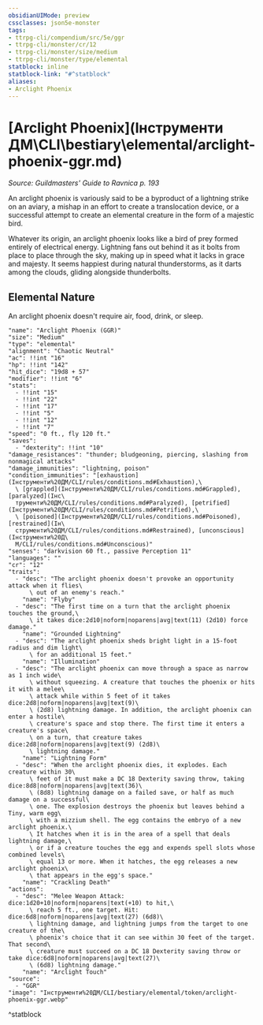 ```yaml
---
obsidianUIMode: preview
cssclasses: json5e-monster
tags:
- ttrpg-cli/compendium/src/5e/ggr
- ttrpg-cli/monster/cr/12
- ttrpg-cli/monster/size/medium
- ttrpg-cli/monster/type/elemental
statblock: inline
statblock-link: "#^statblock"
aliases:
- Arclight Phoenix
---
```

# [Arclight Phoenix](Інструменти ДМ\CLI\bestiary\elemental/arclight-phoenix-ggr.md)
*Source: Guildmasters' Guide to Ravnica p. 193*  

An arclight phoenix is variously said to be a byproduct of a lightning strike on an aviary, a mishap in an effort to create a translocation device, or a successful attempt to create an elemental creature in the form of a majestic bird.

Whatever its origin, an arclight phoenix looks like a bird of prey formed entirely of electrical energy. Lightning fans out behind it as it bolts from place to place through the sky, making up in speed what it lacks in grace and majesty. It seems happiest during natural thunderstorms, as it darts among the clouds, gliding alongside thunderbolts.

## Elemental Nature

An arclight phoenix doesn't require air, food, drink, or sleep.

```statblock
"name": "Arclight Phoenix (GGR)"
"size": "Medium"
"type": "elemental"
"alignment": "Chaotic Neutral"
"ac": !!int "16"
"hp": !!int "142"
"hit_dice": "19d8 + 57"
"modifier": !!int "6"
"stats":
  - !!int "15"
  - !!int "22"
  - !!int "17"
  - !!int "5"
  - !!int "12"
  - !!int "7"
"speed": "0 ft., fly 120 ft."
"saves":
  - "dexterity": !!int "10"
"damage_resistances": "thunder; bludgeoning, piercing, slashing from nonmagical attacks"
"damage_immunities": "lightning, poison"
"condition_immunities": "[exhaustion](Інструменти%20ДМ/CLI/rules/conditions.md#Exhaustion),\
  \ [grappled](Інструменти%20ДМ/CLI/rules/conditions.md#Grappled), [paralyzed](Інс\
  трументи%20ДМ/CLI/rules/conditions.md#Paralyzed), [petrified](Інструменти%20ДМ/CLI/rules/conditions.md#Petrified),\
  \ [poisoned](Інструменти%20ДМ/CLI/rules/conditions.md#Poisoned), [restrained](Ін\
  струменти%20ДМ/CLI/rules/conditions.md#Restrained), [unconscious](Інструменти%20Д\
  М/CLI/rules/conditions.md#Unconscious)"
"senses": "darkvision 60 ft., passive Perception 11"
"languages": ""
"cr": "12"
"traits":
  - "desc": "The arclight phoenix doesn't provoke an opportunity attack when it flies\
      \ out of an enemy's reach."
    "name": "Flyby"
  - "desc": "The first time on a turn that the arclight phoenix touches the ground,\
      \ it takes dice:2d10|noform|noparens|avg|text(11) (2d10) force damage."
    "name": "Grounded Lightning"
  - "desc": "The arclight phoenix sheds bright light in a 15-foot radius and dim light\
      \ for an additional 15 feet."
    "name": "Illumination"
  - "desc": "The arclight phoenix can move through a space as narrow as 1 inch wide\
      \ without squeezing. A creature that touches the phoenix or hits it with a melee\
      \ attack while within 5 feet of it takes dice:2d8|noform|noparens|avg|text(9)\
      \ (2d8) lightning damage. In addition, the arclight phoenix can enter a hostile\
      \ creature's space and stop there. The first time it enters a creature's space\
      \ on a turn, that creature takes dice:2d8|noform|noparens|avg|text(9) (2d8)\
      \ lightning damage."
    "name": "Lightning Form"
  - "desc": "When the arclight phoenix dies, it explodes. Each creature within 30\
      \ feet of it must make a DC 18 Dexterity saving throw, taking dice:8d8|noform|noparens|avg|text(36)\
      \ (8d8) lightning damage on a failed save, or half as much damage on a successful\
      \ one. The explosion destroys the phoenix but leaves behind a Tiny, warm egg\
      \ with a mizzium shell. The egg contains the embryo of a new arclight phoenix.\
      \ It hatches when it is in the area of a spell that deals lightning damage,\
      \ or if a creature touches the egg and expends spell slots whose combined levels\
      \ equal 13 or more. When it hatches, the egg releases a new arclight phoenix\
      \ that appears in the egg's space."
    "name": "Crackling Death"
"actions":
  - "desc": "Melee Weapon Attack: dice:1d20+10|noform|noparens|text(+10) to hit,\
      \ reach 5 ft., one target. Hit: dice:6d8|noform|noparens|avg|text(27) (6d8)\
      \ lightning damage, and lightning jumps from the target to one creature of the\
      \ phoenix's choice that it can see within 30 feet of the target. That second\
      \ creature must succeed on a DC 18 Dexterity saving throw or take dice:6d8|noform|noparens|avg|text(27)\
      \ (6d8) lightning damage."
    "name": "Arclight Touch"
"source":
  - "GGR"
"image": "Інструменти%20ДМ/CLI/bestiary/elemental/token/arclight-phoenix-ggr.webp"
```
^statblock